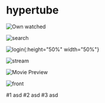 # hypertube


![Own watched](https://lh3.googleusercontent.com/pw/ACtC-3d9BzVhPVNuYAd-D_Jg2d0NMALnFPJ5-ukOqsqPz6kBiLqcvKQRJmq5RWbEsSGBRPXjg3DM9sgpvR35lT08reZqOTbYwEnf7fvFF87qujYB6m9zhsQMoIbO_-_x2XSL5lCOTdeZozUbTgRAq_vR8PT3=w2516-h2012-no?authuser=0)

![search](https://lh3.googleusercontent.com/pw/ACtC-3djxtcfqepE9i9ISBibyV9N0VC7Ap_SCVhKBOKAiHdVsIVP2eA3PX98YwjBYw4Xj3EnYLOwvKBwV87jIQ-qsAsxvllbk3Upeixt-NyVE-elyH09OCj2JN2QbL3r9_sN08NBkKo4KUUkDXSqibN5vmWC=w2516-h2012-no?authuser=0)

![login](https://lh3.googleusercontent.com/pw/ACtC-3fwpWa4NegXy01PzvssRKYMiNnTtdg1P9UdGPupXgki7JisxLKrnw_OoTrCj60ErmQPS5SNxPXKAGh937XD_Me0PWVh2l5HFZFodWr5pczca2mydDzt_gKGGw8NxsF7FBbMHJDUY6rY_PcQxlkE_jOh=w2638-h2012-no?authuser=0){:height="50%" width="50%"}

![stream](https://lh3.googleusercontent.com/pw/ACtC-3dqqRd_ewVnRafqd5hxNNbd1Nz_heEDg_SgOYoL3jr5ezuM5rMaKEJx9Vcr22lD3Gs-1TEFZMJnsQz3DAc59BWyJnmuNfpC4XA6XEOrn_wu1E2dc6g6eVXZmG56-q44uSWBwTRMErfF2EjzP3Cvr4ku=w2638-h2012-no?authuser=0)

![Movie Preview](https://lh3.googleusercontent.com/pw/ACtC-3e-awmavpCECLW4nHnI3pDy4YRoQiGN80p9qbsZimD_W_DC5H51TFNbd06q_krZmGjHeA5Tz-8BzUZ6SJOLd1D5p9b9dtHw3-xeM1_ZSAFMdyqpxlFcTEaoUpl_IZbrnp0ZJJ8r9MGFMj9AJQc1v41n=w2360-h2012-no?authuser=0)

![front](https://lh3.googleusercontent.com/pw/ACtC-3d2al1P0QPifQTkPm5ZGBAEDyFAc4pGLb65zdnJAlovK43mDKn-u6TKb78d_BEzHFyQ7wYwPghgpRkHhOTy5IG2Y9K7m5_N5DT0iQX4K--novVea_UAtHKE_gnwrw5brbags8bb_v_sG88LAa791xy1=w2214-h2012-no?authuser=0)

#1 asd
#2 asd
#3 asd
